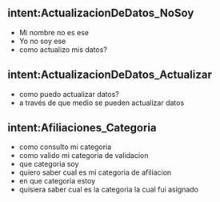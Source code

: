 ## intent:ActualizacionDeDatos_NoSoy
- Mi nombre no es ese
- Yo no soy ese
- como actualizo mis datos?

## intent:ActualizacionDeDatos_Actualizar
- como puedo actualizar datos?
- a través de que medio se pueden actualizar datos

## intent:Afiliaciones_Categoria
- como consulto mi categoria
- como valido mi categoria de validacion
- que categoria soy
- quiero saber cual es mi categoria de afiliacion
- en que categoria estoy
- quisiera saber cual es la categoria la cual fui asignado

